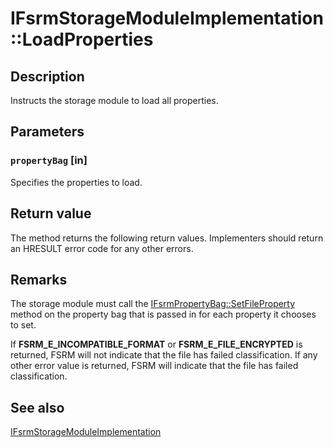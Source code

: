 # IFsrmStorageModuleImplementation::LoadProperties

## Description

Instructs the storage module to load all properties.

## Parameters

### `propertyBag` [in]

Specifies the properties to load.

## Return value

The method returns the following return values. Implementers should return an HRESULT error code for any other errors.

## Remarks

The storage module must call the [IFsrmPropertyBag::SetFileProperty](https://learn.microsoft.com/previous-versions/windows/desktop/api/fsrmpipeline/nf-fsrmpipeline-ifsrmpropertybag-setfileproperty) method on the property bag that is passed in for each property it chooses to set.

If **FSRM_E_INCOMPATIBLE_FORMAT** or **FSRM_E_FILE_ENCRYPTED** is returned, FSRM will not indicate that the file has failed classification. If any other error value is returned, FSRM will indicate that the file has failed classification.

## See also

[IFsrmStorageModuleImplementation](https://learn.microsoft.com/previous-versions/windows/desktop/api/fsrmpipeline/nn-fsrmpipeline-ifsrmstoragemoduleimplementation)
